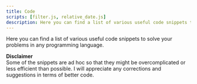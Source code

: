 ```yaml
---
title: Code
scripts: [filter.js, relative_date.js]
description: Here you can find a list of various useful code snippets to solve your problems in any programming language.
---
```


Here you can find a list of various useful code snippets to solve your problems in any programming language.  

**Disclaimer**  
Some of the snippets are ad hoc so that they might be overcomplicated or less efficient than possible. I will appreciate any corrections and suggestions in terms of better code.